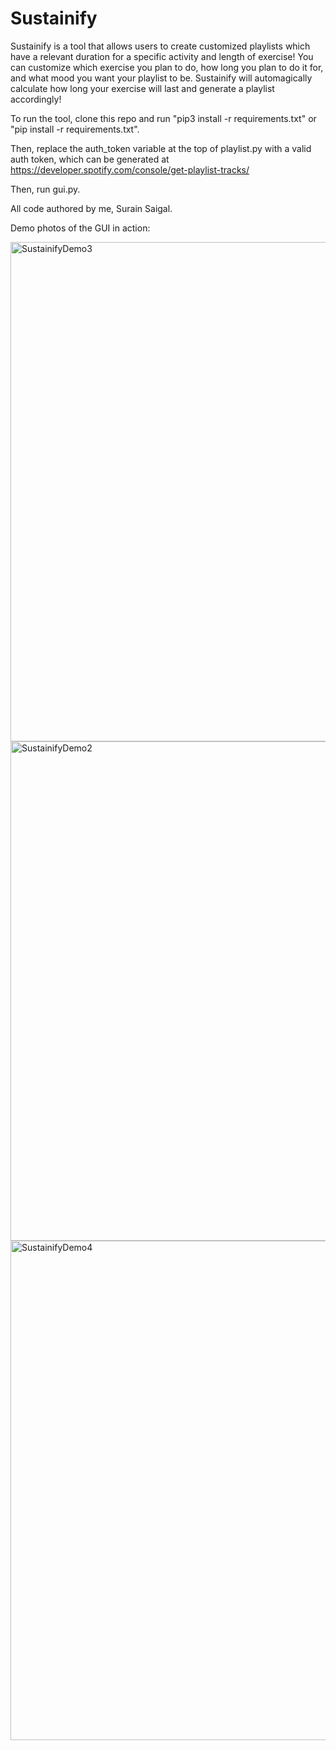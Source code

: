 # Sustainify

Sustainify is a tool that allows users to create customized playlists which have a relevant duration for a specific activity and length of exercise! You can customize which exercise you plan to do, how long you plan to do it for, and what mood you want your playlist to be. Sustainify will automagically calculate how long your exercise will last and generate a playlist accordingly! 

To run the tool, clone this repo and run "pip3 install -r requirements.txt" or "pip install -r requirements.txt".

Then, replace the auth_token variable at the top of playlist.py with a valid auth token, which can be generated at https://developer.spotify.com/console/get-playlist-tracks/

Then, run gui.py.

All code authored by me, Surain Saigal.

Demo photos of the GUI in action:

<img width="799" alt="SustainifyDemo3" src="https://github.com/SurainSaigal/Sustainify/assets/73139209/1838db3c-4135-495f-9df6-c69531b83919">

<img width="799" alt="SustainifyDemo2" src="https://github.com/SurainSaigal/Sustainify/assets/73139209/3aada939-df6b-4fb8-9341-f66607425a5c">

<img width="799" alt="SustainifyDemo4" src="https://github.com/SurainSaigal/Sustainify/assets/73139209/c9f76bc8-0443-4639-a0fe-e31938ac2dfa">




